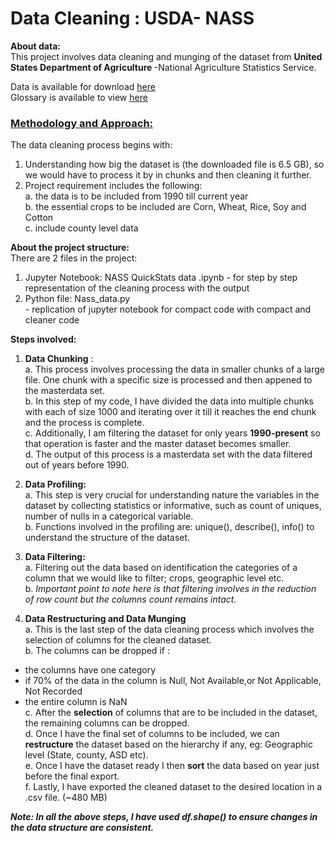 # Data Cleaning : USDA- NASS


<B> About data:</B> <br>
This project involves  data cleaning and munging of the dataset from <B> United States Department of Agriculture </B> -National Agriculture Statistics Service.<br> 

Data is available for download [here](https://quickstats.nass.usda.gov) <br>
Glossary is available to view [here](https://quickstats.nass.usda.gov/src/glossary.pdf) <br>

### <b><u>Methodology and Approach:</b></u> <br>

The data cleaning process begins with: <br>
1. Understanding how big the dataset is (the downloaded file is 6.5 GB), so we would have to process it by in chunks and then  cleaning it further.<br>
2. Project requirement includes the following:<br>
a. the data is to be included from 1990 till current year <br>
b. the essential crops to be included are  Corn, Wheat, Rice, Soy and Cotton<br>
c. include county level data <br>

<b>About the project structure: </b> <br>
 There are 2 files in the project:<br>
 1. Jupyter Notebook: NASS QuickStats data .ipynb - for step by step representation of the cleaning process with the output <br>
 2. Python file: Nass_data.py <br> - replication of jupyter notebook for compact code with compact and cleaner code<br>


<b>Steps involved:</b><br>

1. <b>Data Chunking</b> : <br> 
a. This process involves processing the data in smaller chunks of a large file. One chunk with a specific size is processed and then appened to the masterdata set. <br>
b. In this step of my code, I have divided the data into multiple chunks with each of size 1000 and iterating over it till it reaches the end chunk and the process is complete. <br>
c. Additionally, I am filtering the dataset for only years <b>1990-present</b> so that operation is faster and the master dataset becomes smaller.<br>
d. The output of this process is a masterdata set with the data filtered out of years before 1990.<br>

2. <b>Data Profiling:</b><br> 
a. This step is very crucial for understanding nature the variables in the dataset by collecting statistics or informative, such as count of uniques, number of nulls in a categorical variable.<br>
b. Functions involved in the profiling are: unique(), describe(), info() to understand the structure of the dataset.<br>

3. <b> Data Filtering: </b><br>
a. Filtering out the data based on identification the categories of a column that we would like to filter; crops, geographic level etc.<br>
b. <i> Important point to note here is that filtering involves in the reduction of row count but the columns count remains intact.</i><br>
 
4. <b> Data Restructuring and Data Munging</b><br>
a. This is the last step of the data cleaning process which involves the selection of columns for the cleaned dataset.<br>
b. The columns can be dropped if :<br>
- the columns have one category <br>
- if 70% of the data in the column is Null, Not Available,or Not Applicable, Not Recorded <br>
- the entire column is NaN <br>
c. After the <b>selection</b> of columns that are to be included in the dataset, the remaining columns can be dropped.<br>
d. Once I have the final set of columns to be included, we can <b>restructure</b> the dataset based on the hierarchy if any,
eg: Geographic level (State, county, ASD etc).<br>
e. Once I have the dataset ready I then <b>sort</b> the data based on year just before the final export.<br>
f. Lastly, I have exported the cleaned dataset to the desired location in a .csv file. (~480 MB) <br>
  
<b><i>Note: In all the above steps, I have used df.shape() to ensure changes in the data structure are consistent.</b></i><br>

